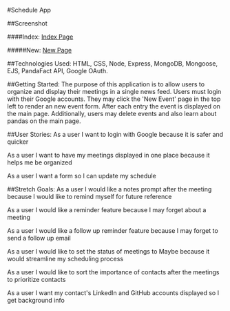 #Schedule App

##Screenshot

####Index:
[Index Page](https://wireframe.cc/Cg4q7D)

#####New:
[New Page](https://wireframe.cc/bFdTu1)

##Technologies Used:
HTML, CSS, Node, Express, MongoDB, Mongoose, EJS, PandaFact API, Google OAuth.

##Getting Started:
The purpose of this application is to allow users to organize and display their meetings in a single news feed. Users must login with their Google accounts. They may click the 'New Event' page in the top left to render an new event form. After each entry the event is displayed on the main page. Additionally, users may delete events and also learn about pandas on the main page.

##User Stories:
As a user I want to login with Google because it is safer and quicker

As a user I want to have my meetings displayed in one place because it helps me be organized

As a user I want a form so I can update my schedule

##Stretch Goals:
As a user I would like a notes prompt after the meeting because I would like to remind myself for future reference

As a user I would like a reminder feature because I may forget about a meeting

As a user I would like a follow up reminder feature because I may forget to send a follow up email

As a user I would like to set the status of meetings to Maybe because it would streamline my scheduling process

As a user I would like to sort the importance of contacts after the meetings to prioritize contacts

As a user I want my contact's LinkedIn and GitHub accounts displayed so I get background info
